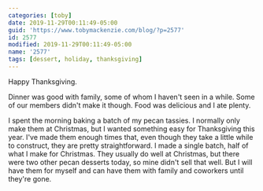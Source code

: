 ```yaml
---
categories: [toby]
date: 2019-11-29T00:11:49-05:00
guid: 'https://www.tobymackenzie.com/blog/?p=2577'
id: 2577
modified: 2019-11-29T00:11:49-05:00
name: '2577'
tags: [dessert, holiday, thanksgiving]
---
```


Happy Thanksgiving.<!--more-->

Dinner was good with family, some of whom I haven't seen in a while.  Some of our members didn't make it though.  Food was delicious and I ate plenty.

I spent the morning baking a batch of my pecan tassies.  I normally only make them at Christmas, but I wanted something easy for Thanksgiving this year.  I've made them enough times that, even though they take a little while to construct, they are pretty straightforward.  I made a single batch, half of what I make for Christmas.  They usually do well at Christmas, but there were two other pecan desserts today, so mine didn't sell that well.  But I will have them for myself and can have them with family and coworkers until they're gone.
